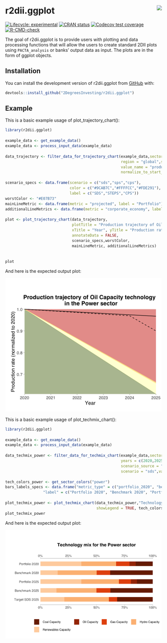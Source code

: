 
<!-- README.md is generated from README.Rmd. Please edit that file -->

# r2dii.ggplot <a href='https://github.com/2DegreesInvesting/r2dii.ggplot'><img src='https://imgur.com/A5ASZPE.png' align='right' height='43' /></a>

<!-- badges: start -->

[![Lifecycle:
experimental](https://img.shields.io/badge/lifecycle-experimental-orange.svg)](https://www.tidyverse.org/lifecycle/#experimental)
[![CRAN
status](https://www.r-pkg.org/badges/version/r2dii.ggplot)](https://CRAN.R-project.org/package=r2dii.ggplot)
[![Codecov test
coverage](https://codecov.io/gh/2DegreesInvesting/r2dii.ggplot/branch/master/graph/badge.svg)](https://codecov.io/gh/2DegreesInvesting/r2dii.ggplot?branch=master)
[![R-CMD-check](https://github.com/2DegreesInvesting/r2dii.ggplot/workflows/R-CMD-check/badge.svg)](https://github.com/2DegreesInvesting/r2dii.ggplot/actions)
<!-- badges: end -->

The goal of r2dii.ggplot is to provide users with plotting and data
processing functions that will allow the users to create standard 2DII
plots using `PACTA_analysis` or banks’ output data as input. The plots
are in the form of ggplot objects.

## Installation

<!--
You can install the released version of r2dii.ggplot from [CRAN](https://CRAN.R-project.org) with:

``` r
install.packages("r2dii.ggplot")
```
-->

You can install the development version of r2dii.ggplot from
[GitHub](https://github.com/2DegreesInvesting/r2dii.ggplot) with:

``` r
devtools::install_github("2DegreesInvesting/r2dii.ggplot")
```

## Example

This is a basic example usage of plot\_trajectory\_chart():

``` r
library(r2dii.ggplot)

example_data <- get_example_data()
example_data <- process_input_data(example_data)

data_trajectory <- filter_data_for_trajectory_chart(example_data,sector = "power", technology = "oilcap",
                                                    region = "global",scenario_source = "demo_2020",
                                                    value_name = "production", end_year = 2025,
                                                    normalize_to_start_year = TRUE)

scenario_specs <- data.frame(scenario = c("sds","sps","cps"),
                             color = c("#9CAB7C","#FFFFCC","#FDE291"),
                             label = c("SDS","STEPS","CPS"))
worstColor <- "#E07B73"
mainLineMetric <- data.frame(metric = "projected", label = "Portfolio")
additionalLineMetrics <- data.frame(metric = "corporate_economy", label = "Corporate Economy")

plot <- plot_trajectory_chart(data_trajectory,
                              plotTitle = "Production trajectory of Oil Capacity technology \n in the Power sector",
                              xTitle = "Year", yTitle = "Production rate (normalized to 2020)",
                              annotateData = FALSE,
                              scenario_specs,worstColor,
                              mainLineMetric, additionalLineMetrics)


plot
```

And here is the expected output plot:

![Trajectory chart example](man/figures/README-/trajectory_example.png)

This is a basic example usage of plot\_techmix\_chart():

``` r
library(r2dii.ggplot)

example_data <- get_example_data()
example_data <- process_input_data(example_data)

data_techmix_power <- filter_data_for_techmix_chart(example_data,sector = "power",
                                                    years = c(2020,2025),region = "global",
                                                    scenario_source = "demo_2020",
                                                    scenario = "sds",value_name = "technology_share")

tech_colors_power <- get_sector_colors("power")
bars_labels_specs <- data.frame("metric_type" = c("portfolio_2020", "benchmark_2020","portfolio_2025","benchmark_2025","scenario_2025"),
                 "label" = c("Portfolio 2020", "Benchmark 2020", "Portfolio 2025", "Benchmark 2025", "Target SDS 2025"))

plot_techmix_power <- plot_techmix_chart(data_techmix_power,"Technology mix for the Power sector",
                                         showLegend = TRUE, tech_colors_power, bars_labels_specs)
plot_techmix_power
```

And here is the expected output plot:

![Technology mix chart example](man/figures/README-/example_techmix.png)
